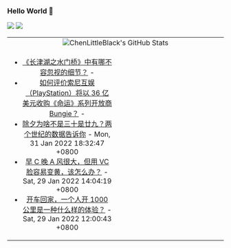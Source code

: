 ### Hello World 👋

[![](https://img.shields.io/badge/@ChenLittleBlack-1a6c81?style=flat&logo=java&logoColor=1a6c81&label=Java&colorA=ffffff)](https://www.java.com/)
[![](https://img.shields.io/badge/@ChenLittleBlack-41b883?style=flat&logo=vuedotjs&logoColor=41b883&label=Vue&colorA=ffffff)](https://cn.vuejs.org/)

<table>
<tr>
<td colspan="2" style="text-align: center;">
<img alt="ChenLittleBlack's GitHub Stats" src="https://github-readme-stats.vercel.app/api?username=ChenLittleBlack&show_icons=true&icon_color=CE1D2D&text_color=718096&bg_color=ffffff&hide_title=true" />
</td>
</tr>
<tr>
<td align="center" valign="middle">

<!-- START_SECTION:blog -->
* <a href='http://www.zhihu.com/question/514094381/answer/2331829720?utm_campaign=rss&utm_medium=rss&utm_source=rss&utm_content=title' target='_blank'>《长津湖之水门桥》中有哪不容忽视的细节？</a> - 
* <a href='http://www.zhihu.com/question/514287290/answer/2331697792?utm_campaign=rss&utm_medium=rss&utm_source=rss&utm_content=title' target='_blank'>如何评价索尼互娱（PlayStation）将以 36 亿美元收购《命运》系列开放商 Bungie？</a> - 
* <a href='http://zhuanlan.zhihu.com/p/463364521?utm_campaign=rss&utm_medium=rss&utm_source=rss&utm_content=title' target='_blank'>除夕为啥不是三十是廿九？两个世纪的数据告诉你</a> - Mon, 31 Jan 2022 18:32:47 +0800
* <a href='http://www.zhihu.com/question/320451411/answer/2318207837?utm_campaign=rss&utm_medium=rss&utm_source=rss&utm_content=title' target='_blank'>早 C 晚 A 风很大，但用 VC 脸容易变黄，该怎么办？</a> - Sat, 29 Jan 2022 14:04:19 +0800
* <a href='http://www.zhihu.com/question/470105674/answer/2328885472?utm_campaign=rss&utm_medium=rss&utm_source=rss&utm_content=title' target='_blank'>开车回家，一个人开 1000 公里是一种什么样的体验？</a> - Sat, 29 Jan 2022 12:00:43 +0800
<!-- END_SECTION:blog -->

</td>
<td valign="middle" width="50%">

<!-- START_SECTION:douban -->

<!-- END_SECTION:douban -->

</td>
</tr>
</table>
